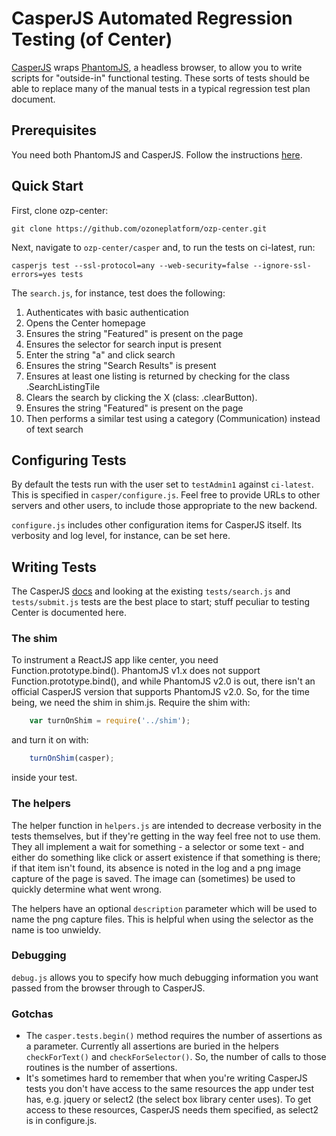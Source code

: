 # CasperJS Automated Regression Testing (of Center)

[CasperJS](http://casperjs.org/) wraps [PhantomJS](http://phantomjs.org/), a headless browser, to
allow you to write scripts for "outside-in" functional testing. These sorts of tests should be able
to replace many of the manual tests in a typical regression test plan document.


## Prerequisites

You need both PhantomJS and CasperJS. Follow the instructions
[here](http://docs.casperjs.org/en/latest/installation.html).


## Quick Start

First, clone ozp-center:

`git clone https://github.com/ozoneplatform/ozp-center.git`

Next, navigate to `ozp-center/casper` and, to run the tests on ci-latest, run:

`casperjs test --ssl-protocol=any --web-security=false --ignore-ssl-errors=yes tests`

The `search.js`, for instance, test does the following:

1. Authenticates with basic authentication
2. Opens the Center homepage
3. Ensures the string "Featured" is present on the page
4. Ensures the selector for search input is present
5. Enter the string "a" and click search
6. Ensures the string "Search Results" is present
7. Ensures at least one listing is returned by checking for the class .SearchListingTile
8. Clears the search by clicking the X (class: .clearButton).
9. Ensures the string "Featured" is present on the page
10. Then performs a similar test using a category (Communication) instead of text search


## Configuring Tests

By default the tests run with the user set to `testAdmin1` against `ci-latest`. This is specified in
`casper/configure.js`. Feel free to provide URLs to other servers and other users, to include those
appropriate to the new backend.

`configure.js` includes other configuration items for CasperJS itself. Its verbosity and log level,
for instance, can be set here.


## Writing Tests

The CasperJS [docs](http://docs.casperjs.org/en/latest/testing.html) and looking at the existing
`tests/search.js` and `tests/submit.js` tests are the best place to start; stuff peculiar to testing
Center is documented here.


### The shim

To instrument a ReactJS app like center, you need Function.prototype.bind(). PhantomJS v1.x does not
support Function.prototype.bind(), and while PhantomJS v2.0 is out, there isn't an official CasperJS
version that supports PhantomJS v2.0. So, for the time being, we need the shim in shim.js. Require
the shim with:

```javascript
    var turnOnShim = require('../shim');
```

and turn it on with:

```javascript
    turnOnShim(casper);
```

inside your test.

### The helpers

The helper function in `helpers.js` are intended to decrease verbosity in the tests themselves, but
if they're getting in the way feel free not to use them. They all implement a wait for something - a
selector or some text - and either do something like click or assert existence if that something is
there; if that item isn't found, its absence is noted in the log and a png image capture of the page
is saved. The image can (sometimes) be used to quickly determine what went wrong.

The helpers have an optional `description` parameter which will be used to name the png capture
files. This is helpful when using the selector as the name is too unwieldy.

### Debugging

`debug.js` allows you to specify how much debugging information you want passed from the browser
through to CasperJS.

### Gotchas

* The `casper.tests.begin()` method requires the number of assertions as a parameter. Currently all
  assertions are buried in the helpers `checkForText()` and `checkForSelector()`. So, the number of
  calls to those routines is the number of assertions.
* It's sometimes hard to remember that when you're writing CasperJS tests you don't have access to
  the same resources the app under test has, e.g. jquery or select2 (the select box library center
  uses). To get access to these resources, CasperJS needs them specified, as select2 is in
  configure.js.
